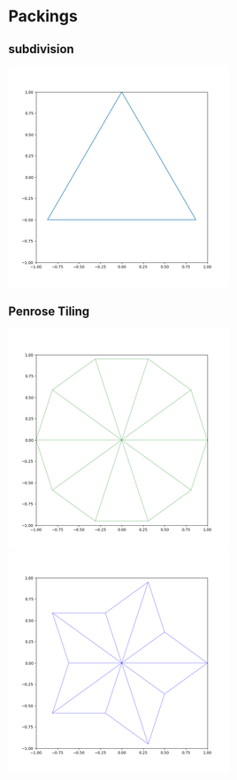 # Packings

## subdivision

<p float="left">
  <img src="../Images/triangle_subdivision.gif" width="400" />
</p>

## Penrose Tiling

<p float="left">
  <img src="../Images/penrose_tiling_sun.gif" width="400" />
  <img src="../Images/penrose_tiling_star.gif" width="400" />
</p>
